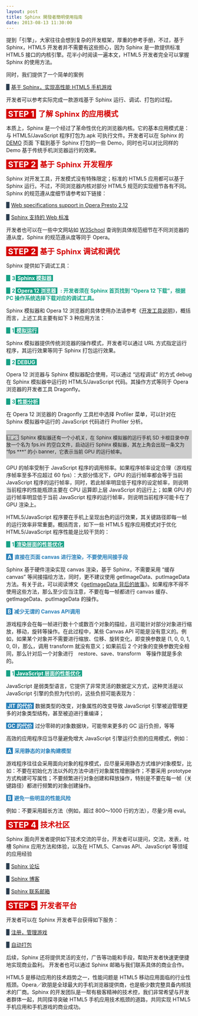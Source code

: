 ```yaml
---
layout: post
title: Sphinx 開發者簡明使用指南
date: 2013-08-13 11:30:00
---
```


<p>提到「引擎」，大家往往会想到复杂的开发框架，厚重的参考手册，不过，基于 Sphinx，HTML5 开发者并不需要有这些担心，因为 Sphinx 是一款提供标准 HTML5 接口的内核引擎。花半小时阅读一遍本文，HTML5 开发者完全可以掌握 Sphinx 的使用方法。</p>
<p>同时，我们提供了一个简单的案例</p>

<p><b style="background-color: #2c3e50; color: #2c3e50;">0</b>&nbsp;<a href="http://sphinx.oupeng.com/sphinxsample" target="_blank">基于 Sphinx，实现高性能 HTML5 手机游戏</a></p>

<p>开发者可以参考实际完成一款游戏基于 Sphinx 运行、调试、打包的过程。</p>

<b style="background-color: #d40000; color: #ffffff; padding-left: 5px; padding-right: 5px; font-size: 22px;">STEP 1</b>&nbsp;<b style="padding-left: 2px; color: #d40000; font-size: 20px;">了解 Sphinx 的应用模式</b>

<p>本质上，Sphinx 是一个经过了革命性优化的浏览器内核。它的基本应用模式是：与 HTML5/JavaScript 程序打包为.apk 可执行文件。开发者可以在 Sphinx 的 <a href="http://sphinx.oupeng.com/demo" target="_blank">DEMO</a> 页面 下载到基于 Sphinx 打包的一些 Demo，同时也可以对比同样的 Demo 基于传统手机浏览器运行的效果。</p>

<b style="background-color: #d40000; color: #ffffff; padding-left: 5px; padding-right: 5px; font-size: 22px;">STEP 2</b>&nbsp;<b style="padding-left: 2px; color: #d40000; font-size: 20px;">基于 Sphinx 开发程序</b>

<p>Sphinx 对开发工具，开发模式没有特殊限定；标准的 HTML5 应用都可以基于 Sphinx 运行。不过，不同浏览器内核对部分 HTML5 规范的实现细节各有不同。Sphinx 的规范遵从度细节请参考如下链接：
</p>

<p>
<p><b style="background-color: #2c3e50; color: #2c3e50;">0</b>&nbsp;<a href="http://www.opera.com/docs/specs/presto2.12/#m212-359" target="_blank">Web specifications support in Opera Presto 2.12</a></p>
<p><b style="background-color: #2c3e50; color: #2c3e50;">0</b>&nbsp;<a href="http://sphinx.oupeng.com/feature-support" target="_blank">Sphinx 支持的 Web 标准</a></p>
</p>

<p>开发者也可以在一些中文网站如 <a href="http://www.w3school.com.cn/" target="_blank">W3School</a> 查询到具体规范细节在不同浏览器的遵从度，Sphinx 的规范遵从度等同于 Opera。</p>

<b style="background-color: #d40000; color: #ffffff; padding-left: 5px; padding-right: 5px; font-size: 22px;">STEP 2</b>&nbsp;<b style="padding-left: 2px; color: #d40000; font-size: 20px;">基于 Sphinx 调试和调优</b>

<p>Sphinx 提供如下调试工具：</p>

<p>
<p><b style="background-color: #16a085; color: #16a085; padding-right: 2px;">0</b>&nbsp;<b style="color: #16a085; padding-right: 2px;">3</b><b style="background-color: #16a085; color: #ffffff; padding-left: 4px; padding-right: 4px;">Sphinx 模拟器</b></p>

<p><b style="background-color: #16a085; color: #16a085; padding-right: 2px;">0</b>&nbsp;<b style="color: #16a085; padding-right: 2px;">2</b><b style="background-color: #16a085; color: #ffffff; padding-left: 4px; padding-right: 4px;">Opera 12 浏览器</b>&nbsp;&nbsp;<b style="color: #16a085;">: 开发者须在 Sphinx 首页找到 “Opera 12 下载”，根据 PC 操作系统选择下载对应的调试工具。</b></p>
</p>

<p>Sphinx 模拟器和 Opera 12 浏览器的具体使用办法请参考《<a href="http://sphinx.oupeng.com/developer-guide" target="_blank">开发工具说明</a>》，概括而言，上述工具主要有如下 3 种应用方法：</p>

<p>
<p><b style="background-color: #16a085; color: #16a085; padding-right: 2px;">0</b>&nbsp;<b style="color: #16a085; padding-right: 2px;">1</b><b style="background-color: #16a085; color: #ffffff; padding-left: 4px; padding-right: 4px;">模拟运行</b></p>

<p>Sphinx 模拟器提供传统浏览器的操作模式，开发者可以通过 URL 方式指定运行程序，其运行效果等同于 Sphinx 打包运行效果。</p>
<p><b style="background-color: #16a085; color: #16a085; padding-right: 2px;">0</b>&nbsp;<b style="color: #16a085; padding-right: 2px;">2</b><b style="background-color: #16a085; color: #ffffff; padding-left: 4px; padding-right: 4px;">DEBUG</b></p>

<p>Opera 12 浏览器与 Sphinx 模拟器配合使用，可以通过 “远程调试” 的方式 debug 在 Sphinx 模拟器中运行的 HTML5/JavaScript 代码。其操作方式等同于 Opera 浏览器的开发者工具 Dragonfly。</p>

<p><b style="background-color: #16a085; color: #16a085; padding-right: 2px;">0</b>&nbsp;<b style="color: #16a085; padding-right: 2px;">3</b><b style="background-color: #16a085; color: #ffffff; padding-left: 4px; padding-right: 4px;">性能分析</b></p>

<p>在 Opera 12 浏览器的 Dragonfly 工具栏中选择 Profiler 菜单，可以针对在 Sphinx 模拟器中运行的 JavaScript 代码进行 Profiler 分析。</p>

<p style="background-color: #cccccc; font-size: 13px; padding-bottom: 10px; padding-top: 10px;"><b style="background-color: #898989; color: #ffffff; padding-left: 3px; padding-right: 3px;">TIPS</b>&nbsp;Sphinx 模拟器还有一个小机关，在 Sphinx 模拟器的运行手机 SD 卡根目录中存放一个名为 fps.ini 的空白文件，启动运行 Sphinx 模拟器，其左上角会出现一条文为 “fps ***” 的小 banner，它表示当前 GPU 的运行帧率。</p>

<p>GPU 的帧率受制于 JavaScript 程序的调用频率。如果程序帧率设定合理（游戏程序帧率至多不应超过 60 fps）：大部分情况下，GPU 的运行帧率都会等于当前 JavaScript 程序的运行帧率，同时，若此帧率明显低于程序的设定帧率，则说明当前程序的性能瓶颈主要在 CPU 运算即上层 JavaScript 的运行上；如果 GPU 的运行帧率明显低于当前 JavaScript 程序的运行帧率，则说明当前程序可能卡在了 GPU 渲染上。</p>

<p>HTML5/JavaScript 程序要在手机上呈现出色的运行效果，其关键路径即每一帧的运行效率非常重要。概括而言，如下一些 HTML5 程序应用模式对于优化 HTML5/JavaScript 程序性能是比较干货的：</p>

<p>
<p><b style="background-color: #16a085; color: #16a085; padding-right: 2px;">0</b>&nbsp;<b style="color: #16a085; padding-right: 2px;">1</b><b style="background-color: #16a085; color: #ffffff; padding-left: 4px; padding-right: 4px;">渲染层面的性能优化</b>
<p><b style="background-color: #2980b9; color: #ffffff; padding-left: 4px; padding-right: 4px;">A</b>&nbsp;<b style="color: #2980b9;">直接在页面 canvas 进行渲染，不要使用间接手段</b></p>
<p>Sphinx 基于硬件渲染实现 canvas 渲染，基于 Sphinx，不需要采用 “缓存 canvas” 等间接描绘方法，同时，更不建议使用 getImageData、putImageData 方法。有关于此，可以阅读博文《<a href="http://sphinx.oupeng.com/articles/the-stories-about-getimagedata-and-putimagedata" target="_blank">getImageData 背后的故事</a>》。如果程序不得不使用这些方法，那么至少应当注意，不要在每一帧都进行 canvas 缓存、getImageData、putImageData 的操作。</p>
<p><b style="background-color: #2980b9; color: #ffffff; padding-left: 4px; padding-right: 4px;">B</b>&nbsp;<b style="color: #2980b9;">减少无谓的 Canvas API调用</b></p>

<p>游戏程序会在每一帧进行数十个或数百个对象的描绘，且可能针对部分对象进行缩放，移动，旋转等操作。在此过程中，某些 Canvas API 可能是没有意义的。例如，如果某个对象并不需要进行缩放、位移、旋转变化，即变换参数是 (1, 0, 0, 1, 0, 0)，那么，调用 transform 就没有意义；如果前后 2 个对象的变换参数完全相同，那么针对后一个对象进行　restore、save、transform　等操作就是多余的。</p>
<p><b style="background-color: #16a085; color: #16a085; padding-right: 2px;">0</b>&nbsp;<b style="color: #16a085; padding-right: 2px;">1</b><b style="background-color: #16a085; color: #ffffff; padding-left: 4px; padding-right: 4px;">JavaScript 层面的性能优化</b>
<p>JavaScript 是弱类型语言，它提供了非常灵活的数据定义方式，这种灵活是以 JavaScript 引擎的负担为代价的，这些负担可能表现为：</p>
<p><b style="background-color: #2980b9; color: #ffffff; padding-left: 4px; padding-right: 4px;">JIT 的代价</b>&nbsp;数据类型的改变，对象属性的改变导致 JavaScript 引擎被迫管理更多的对象类型结构，甚至被迫进行重编译；</p>
<p><b style="background-color: #2980b9; color: #ffffff; padding-left: 4px; padding-right: 4px;">GC 的代价</b>&nbsp;过分零碎的对象数据块，可能带来更多的 GC 运行负担，等等</p>
<p>高效的应用程序应当尽量避免增大 JavaScript 引擎运行负担的应用模式，例如：</p>
<p><b style="background-color: #2980b9; color: #ffffff; padding-left: 4px; padding-right: 4px;">A</b>&nbsp;<b style="color: #2980b9;">采用静态的对象构建模型</b></p>
<p>游戏程序往往会采用面向对象的程序模式，应尽量采用静态方式维护对象模型，比如：不要在初始化方法以外的方法中进行对象属性增删操作；不要采用 prototype 方式构建可写属性；不要频繁进行对象创建和释放操作，特别是不要在每一帧（关键路径）都进行频繁的对象创建操作。</p>

<p><b style="background-color: #2980b9; color: #ffffff; padding-left: 4px; padding-right: 4px;">B</b>&nbsp;<b style="color: #2980b9;">避免一些明显的性能风险</b></p>

<p>例如：不要采用超长方法（例如，超过 800～1000 行的方法），尽量少用 eval。</p></p>
</p>

<b style="background-color: #d40000; color: #ffffff; padding-left: 5px; padding-right: 5px; font-size: 22px;">STEP 4</b>&nbsp;<b style="padding-left: 2px; color: #d40000; font-size: 20px;">技术社区</b>

<p>Sphinx 面向开发者提供如下技术交流的平台，开发者可以提问，交流，发表，吐槽 Sphinx 应用方法和体验，以及在 HTML5、Canvas API、JavaScript 等领域的应用经验</p>

<p>
<p><b style="background-color: #2c3e50; color: #2c3e50;">0</b>&nbsp;<a href="http://www.opera.com/docs/specs/presto2.12/#m212-359" target="_blank">Sphinx 论坛</a></p>

<p><b style="background-color: #2c3e50; color: #2c3e50;">0</b>&nbsp;<a href="http://www.opera.com/docs/specs/presto2.12/#m212-359" target="_blank">Sphinx 博客</a></p>

<p><b style="background-color: #2c3e50; color: #2c3e50;">0</b>&nbsp;<a href="http://www.opera.com/docs/specs/presto2.12/#m212-359" target="_blank">Sphinx 联系邮箱</a></p>
</p>

<b style="background-color: #d40000; color: #ffffff; padding-left: 5px; padding-right: 5px; font-size: 22px;">STEP 5</b>&nbsp;<b style="padding-left: 2px; color: #d40000; font-size: 20px;">开发者平台</b>

<p>开发者可以在 Sphinx 开发者平台获得如下服务：</p>

<p>
<p><b style="background-color: #2c3e50; color: #2c3e50;">0</b>&nbsp;<a href="http://www.opera.com/docs/specs/presto2.12/#m212-359" target="_blank">注册，管理游戏</a></p>

<p><b style="background-color: #2c3e50; color: #2c3e50;">0</b>&nbsp;<a href="http://www.opera.com/docs/specs/presto2.12/#m212-359" target="_blank">自动打包</a></p>
</p>

<p>后续，Sphinx 还将提供灵活的支付，广告等功能和手段，帮助开发者快速更便捷地实现商业盈利。
开发者也可以通过 Sphinx 邮箱与我们联系具体的商业合作。</p>

<p>HTML5 是移动应用的技术趋势之一，性能问题是 HTML5 移动应用面临的行业性瓶颈。Opera／欧朋是全球最大的手机浏览器提供商，也是极少数完整具备内核技术的厂商。Sphinx 的开发团队是一帮有极客精神的技术控，我们非常希望与开发者群体一起，共同探寻突破 HTML5 手机应用技术瓶颈的道路，共同实现 HTML5 手机应用和手机游戏的商业成功。</p>


